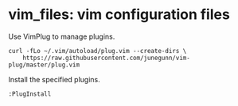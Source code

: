 # vim_files: vim configuration files

Use VimPlug to manage plugins.

```
curl -fLo ~/.vim/autoload/plug.vim --create-dirs \
    https://raw.githubusercontent.com/junegunn/vim-plug/master/plug.vim
```

Install the specified plugins.

```
:PlugInstall
```
